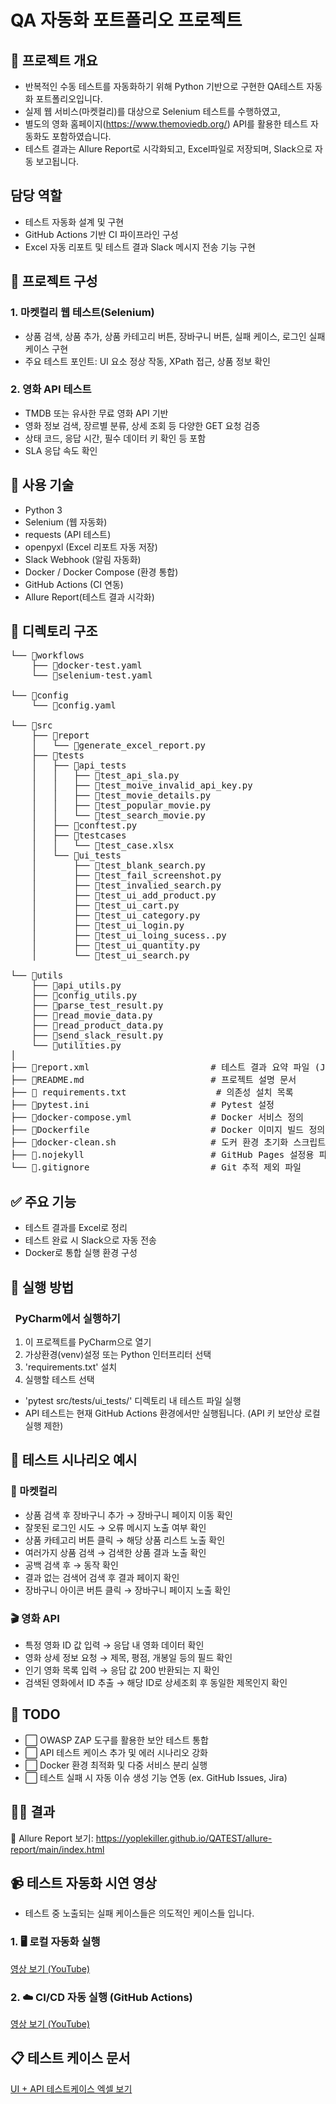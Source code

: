 # QA 자동화 포트폴리오 프로젝트

## 📌 프로젝트 개요
- 반복적인 수동 테스트를 자동화하기 위해 Python 기반으로 구현한 QA테스트 자동화 포트폴리오입니다.
- 실제 웹 서비스(마켓컬리)를 대상으로 Selenium 테스트를 수행하였고,
- 별도의 영화 홈페이지(https://www.themoviedb.org/) API를 활용한 테스트 자동화도 포함하였습니다.
- 테스트 결과는 Allure Report로 시각화되고, Excel파일로 저장되며, Slack으로 자동 보고됩니다.

## 담당 역할
- 테스트 자동화 설계 및 구현
- GitHub Actions 기반 CI 파이프라인 구성
- Excel 자동 리포트 및 테스트 결과 Slack 메시지 전송 기능 구현

## 🧩 프로젝트 구성
### 1. 마켓컬리 웹 테스트(Selenium)
- 상품 검색, 상품 추가, 상품 카테고리 버튼, 장바구니 버튼, 실패 케이스, 로그인 실패케이스 구현
- 주요 테스트 포인트: UI 요소 정상 작동, XPath 접근, 상품 정보 확인

### 2. 영화 API 테스트
- TMDB 또는 유사한 무료 영화 API 기반
- 영화 정보 검색, 장르별 분류, 상세 조회 등 다양한 GET 요청 검증
- 상태 코드, 응답 시간, 필수 데이터 키 확인 등 포함
- SLA 응답 속도 확인

## 🔧 사용 기술
- Python 3
- Selenium (웹 자동화)
- requests (API 테스트)
- openpyxl (Excel 리포트 자동 저장)
- Slack Webhook (알림 자동화)
- Docker / Docker Compose (환경 통합)
- GitHub Actions (CI 연동)
- Allure Report(테스트 결과 시각화)

## 📁 디렉토리 구조
<pre>└── 📁workflows
    ├── 📄docker-test.yaml
    └── 📄selenium-test.yaml

└── 📁config
    └── 📄config.yaml

└── 📁src
    ├── 📁report
    │   └── 📄generate_excel_report.py
    ├── 📁tests
    │   ├── 📁api_tests
    │   │   ├── 📄test_api_sla.py
    │   │   ├── 📄test_moive_invalid_api_key.py
    │   │   ├── 📄test_movie_details.py
    │   │   ├── 📄test_popular_movie.py
    │   │   └── 📄test_search_movie.py
    │   ├── 📄conftest.py
    │   ├── 📁testcases
    │   │   └── 📄test_case.xlsx
    │   └── 📁ui_tests
    │       ├── 📄test_blank_search.py
    │       ├── 📄test_fail_screenshot.py
    │       ├── 📄test_invalied_search.py
    │       ├── 📄test_ui_add_product.py
    │       ├── 📄test_ui_cart.py
    │       ├── 📄test_ui_category.py
    │       ├── 📄test_ui_login.py
    │       ├── 📄test_ui_loing_sucess..py
    │       ├── 📄test_ui_quantity.py
    │       └── 📄test_ui_search.py

└── 📁utils
    ├── 📄api_utils.py
    ├── 📄config_utils.py
    ├── 📄parse_test_result.py
    ├── 📄read_movie_data.py
    ├── 📄read_product_data.py
    ├── 📄send_slack_result.py
    └── 📄utilities.py
│
├── 📄report.xml                       # 테스트 결과 요약 파일 (JUnit 형식)
├── 📄README.md                        # 프로젝트 설명 문서
├── 📄 requirements.txt                 # 의존성 설치 목록
├── 📄pytest.ini                       # Pytest 설정
├── 📄docker-compose.yml               # Docker 서비스 정의
├── 📄Dockerfile                       # Docker 이미지 빌드 정의
├── 📄docker-clean.sh                  # 도커 환경 초기화 스크립트
├── 📄.nojekyll                        # GitHub Pages 설정용 파일
└── 📄.gitignore                       # Git 추적 제외 파일
</pre>

## ✅ 주요 기능
- 테스트 결과를 Excel로 정리
- 테스트 완료 시 Slack으로 자동 전송
- Docker로 통합 실행 환경 구성

## 🤸 실행 방법
### &nbsp; PyCharm에서 실행하기
1. 이 프로젝트를 PyCharm으로 열기
2. 가상환경(venv)설정 또는 Python 인터프리터 선택
3. 'requirements.txt' 설치
4. 실행할 테스트 선택
- 'pytest src/tests/ui_tests/' 디렉토리 내 테스트 파일 실행
-  API 테스트는 현재 GitHub Actions 환경에서만 실행됩니다. (API 키 보안상 로컬 실행 제한)

## 🧪 테스트 시나리오 예시

### 🛒 마켓컬리
- 상품 검색 후 장바구니 추가 → 장바구니 페이지 이동 확인
- 잘못된 로그인 시도 → 오류 메시지 노출 여부 확인
- 상품 카테고리 버튼 클릭 → 해당 상품 리스트 노출 확인
- 여러가지 상품 검색 → 검색한 상품 결과 노출 확인
- 공백 검색 후 → 동작 확인
- 결과 없는 검색어 검색 후 결과 페이지 확인
- 장바구니 아이콘 버튼 클릭 → 장바구니 페이지 노출 확인

### 🎬 영화 API
- 특정 영화 ID 값 입력 → 응답 내 영화 데이터 확인
- 영화 상세 정보 요청 → 제목, 평점, 개봉일 등의 필드 확인
- 인기 영화 목록 입력 → 응답 값 200 반환되는 지 확인
- 검색된 영화에서 ID 추출 → 해당 ID로 상세조회 후 동일한 제목인지 확인


## 🔮 TODO
- ⬜ OWASP ZAP 도구를 활용한 보안 테스트 통합
- ⬜ API 테스트 케이스 추가 및 에러 시나리오 강화
- ⬜ Docker 환경 최적화 및 다중 서비스 분리 실행
- ⬜ 테스트 실패 시 자동 이슈 생성 기능 연동 (ex. GitHub Issues, Jira)



## 🤷‍♀️ 결과
📄 Allure Report 보기: https://yoplekiller.github.io/QATEST/allure-report/main/index.html

## 📹 테스트 자동화 시연 영상
- 테스트 중 노출되는 실패 케이스들은 의도적인 케이스들 입니다.

### 1. 🖥️ **로컬 자동화 실행**  
[영상 보기 (YouTube)](https://www.youtube.com/watch?v=LYsvUJvG5CI&ab_channel=%EC%9E%84%EC%9E%AC%EB%AF%BC)
 

### 2. ☁️ **CI/CD 자동 실행 (GitHub Actions)**  
[영상 보기 (YouTube)](https://www.youtube.com/watch?v=wx1F2yGFV2s&ab_channel=%EC%9E%84%EC%9E%AC%EB%AF%BC)

## 📋 테스트 케이스 문서
[UI + API 테스트케이스 엑셀 보기](./docs/테스트설계_포트폴리오용.xlsx)

